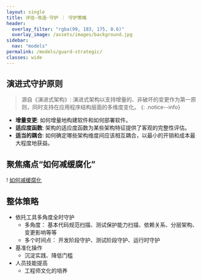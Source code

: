 ```yaml
---
layout: single
title: 评估·改造·守护 ｜ 守护策略
header:
  overlay_filter: "rgba(99, 183, 175, 0.6)"
  overlay_image: /assets/images/background.jpg
sidebar:
  nav: "models"
permalink: /models/guard-strategic/
classes: wide
---
```


## 演进式守护原则

> 源自《演进式架构》:
> 演进式架构以支持增量的、非破坏的变更作为第一原则，同时支持在应用程序结构层面的多维度变化。
{: .notice--info}

* **增量变更**: 如何增量地构建软件和如何部署软件。
* **适应度函数**: 架构的适应度函数为某些架构特征提供了客观的完整性评估。
* **适当的耦合**: 如何确定哪些架构维度间应该相互耦合，以最小的开销和成本最大程度地获益。

## 聚焦痛点“如何减缓腐化”

! [如何减缓腐化](/assets/images/demising.png)


## 整体策略

* 依托工具多角度全时守护
  * 多角度： 基本代码规范扫描、测试保护能力扫描、依赖关系、分层架构、变更影响等等
  * 多个时间点： 开发阶段守护、测试阶段守护、运行时守护
* 基准化操作
  * 沉淀实践、降低门槛
* 人员技能提高
  * 工程师文化的培养

